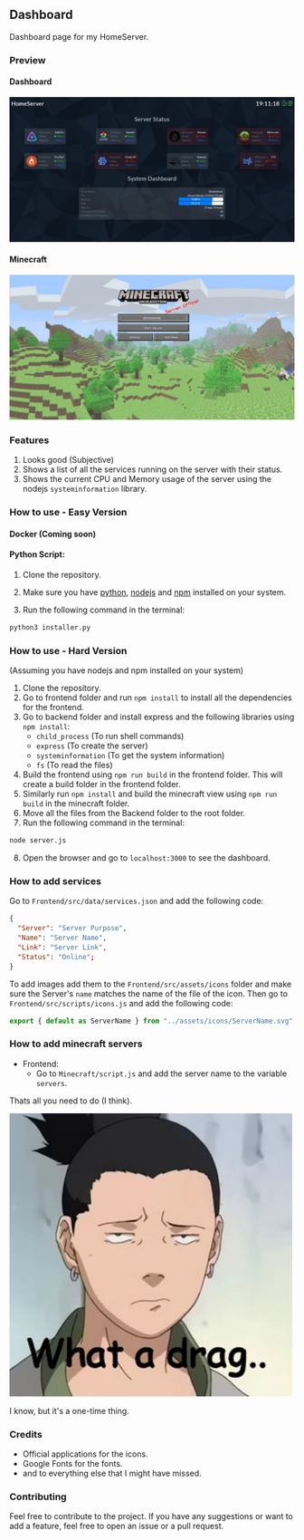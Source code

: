 ## Dashboard

Dashboard page for my HomeServer.

### Preview

#### Dashboard

<img src="preview/preview.png"></img>

#### Minecraft

<img src="preview/minecraft.png"></img>

### Features

1. Looks good (Subjective)
2. Shows a list of all the services running on the server with their status.
3. Shows the current CPU and Memory usage of the server using the nodejs `systeminformation` library.

### How to use - Easy Version

#### Docker (Coming soon)

#### Python Script:

1. Clone the repository.

2. Make sure you have [python](https://www.python.org/downloads/), [nodejs](https://nodejs.org/en/download/) and [npm](https://www.npmjs.com/get-npm) installed on your system.

3. Run the following command in the terminal:

```bash
python3 installer.py
```

### How to use - Hard Version

(Assuming you have nodejs and npm installed on your system)

1. Clone the repository.
2. Go to frontend folder and run `npm install` to install all the dependencies for the frontend.
3. Go to backend folder and install express and the following libraries using `npm install`:
   - `child_process` (To run shell commands)
   - `express` (To create the server)
   - `systeminformation` (To get the system information)
   - `fs` (To read the files)
4. Build the frontend using `npm run build` in the frontend folder. This will create a build folder in the frontend folder.
5. Similarly run `npm install` and build the minecraft view using `npm run build` in the minecraft folder.
6. Move all the files from the Backend folder to the root folder.
7. Run the following command in the terminal:

```bash
node server.js
```

8. Open the browser and go to `localhost:3000` to see the dashboard.

### How to add services

Go to `Frontend/src/data/services.json` and add the following code:

```json
{
  "Server": "Server Purpose",
  "Name": "Server Name",
  "Link": "Server Link",
  "Status": "Online";
}
```

To add images add them to the `Frontend/src/assets/icons` folder and make sure the Server's `name` matches the name of the file of the icon. Then go to `Frontend/src/scripts/icons.js` and add the following code:

```javascript
export { default as ServerName } from "../assets/icons/ServerName.svg";
```

### How to add minecraft servers

- Frontend:
  - Go to `Minecraft/script.js` and add the server name to the variable `servers`.

Thats all you need to do (I think).

![Shikamaru Nara what a drag gif](preview/reaction.jpg)

I know, but it's a one-time thing.

### Credits

- Official applications for the icons.
- Google Fonts for the fonts.
- and to everything else that I might have missed.

### Contributing

Feel free to contribute to the project. If you have any suggestions or want to add a feature, feel free to open an issue or a pull request.
